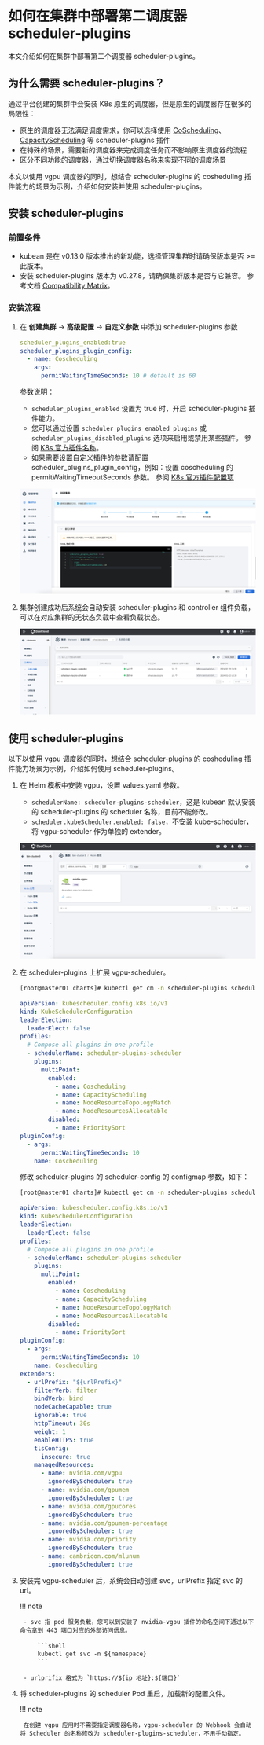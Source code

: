 # 如何在集群中部署第二调度器 scheduler-plugins

本文介绍如何在集群中部署第二个调度器 scheduler-plugins。

## 为什么需要 scheduler-plugins？

通过平台创建的集群中会安装 K8s 原生的调度器，但是原生的调度器存在很多的局限性：

- 原生的调度器无法满足调度需求，你可以选择使用
  [CoScheduling](https://github.com/kubernetes-sigs/scheduler-plugins/tree/master/pkg/coscheduling)、
  [CapacityScheduling](https://github.com/kubernetes-sigs/scheduler-plugins/tree/master/pkg/capacityscheduling)
  等 scheduler-plugins 插件
- 在特殊的场景，需要新的调度器来完成调度任务而不影响原生调度器的流程
- 区分不同功能的调度器，通过切换调度器名称来实现不同的调度场景

本文以使用 vgpu 调度器的同时，想结合 scheduler-plugins 的 cosheduling 插件能力的场景为示例，介绍如何安装并使用 scheduler-plugins。

## 安装 scheduler-plugins

### 前置条件

- kubean 是在 v0.13.0 版本推出的新功能，选择管理集群时请确保版本是否 >= 此版本。
- 安装 scheduler-plugins 版本为 v0.27.8，请确保集群版本是否与它兼容。
  参考文档 [Compatibility Matrix](https://github.com/kubernetes-sigs/scheduler-plugins/tree/master?tab=readme-ov-file#compatibility-matrix)。

### 安装流程

1. 在 **创建集群** -> **高级配置** -> **自定义参数** 中添加 scheduler-plugins 参数

    ```yaml
    scheduler_plugins_enabled:true
    scheduler_plugins_plugin_config:
      - name: Coscheduling
        args:
          permitWaitingTimeSeconds: 10 # default is 60
    ```

    参数说明：
    
    - `scheduler_plugins_enabled` 设置为 true 时，开启 scheduler-plugins 插件能力。
    - 您可以通过设置 `scheduler_plugins_enabled_plugins` 或 `scheduler_plugins_disabled_plugins` 选项来启用或禁用某些插件。
      参阅 [K8s 官方插件名称](https://github.com/kubernetes-sigs/scheduler-plugins?tab=readme-ov-file#plugins)。
    - 如果需要设置自定义插件的参数请配置 scheduler_plugins_plugin_config，例如：设置 coscheduling 的 permitWaitingTimeoutSeconds 参数。
      参阅 [K8s 官方插件配置项](https://github.com/kubernetes-sigs/scheduler-plugins/blob/master/manifests/coscheduling/scheduler-config.yaml)

    ![添加 scheduler-plugins 参数](../../images/cluster-scheduler-plugin-01.png)

2. 集群创建成功后系统会自动安装 scheduler-plugins 和 controller 组件负载，可以在对应集群的无状态负载中查看负载状态。

    ![查看插件负载状态](../../images/cluster-scheduler-plugin-02.png)

## 使用 scheduler-plugins

以下以使用 vgpu 调度器的同时，想结合 scheduler-plugins 的 cosheduling 插件能力场景为示例，介绍如何使用 scheduler-plugins。

1. 在 Helm 模板中安装 vgpu，设置 values.yaml 参数。

    - `schedulerName: scheduler-plugins-scheduler`，这是 kubean 默认安装的 scheduler-plugins 的 scheduler 名称，目前不能修改。
    - `scheduler.kubeScheduler.enabled: false`，不安装 kube-scheduler，将 vgpu-scheduler 作为单独的 extender。

    ![安装 vgpu 插件](../../images/cluster-scheduler-plugin-03.png)

1. 在 scheduler-plugins 上扩展 vgpu-scheduler。

    ```bash
    [root@master01 charts]# kubectl get cm -n scheduler-plugins scheduler-config -ojsonpath="{.data.scheduler-config\.yaml}"
    ```

    ```yaml
    apiVersion: kubescheduler.config.k8s.io/v1
    kind: KubeSchedulerConfiguration
    leaderElection:
      leaderElect: false
    profiles:
      # Compose all plugins in one profile
      - schedulerName: scheduler-plugins-scheduler
        plugins:
          multiPoint:
            enabled:
              - name: Coscheduling
              - name: CapacityScheduling
              - name: NodeResourceTopologyMatch
              - name: NodeResourcesAllocatable
            disabled:
              - name: PrioritySort
    pluginConfig:
      - args:
          permitWaitingTimeSeconds: 10
        name: Coscheduling
    ```

    修改 scheduler-plugins 的 scheduler-config 的 configmap 参数，如下：

    ```bash
    [root@master01 charts]# kubectl get cm -n scheduler-plugins scheduler-config -ojsonpath="{.data.scheduler-config\.yaml}"
    ```

    ```yaml
    apiVersion: kubescheduler.config.k8s.io/v1
    kind: KubeSchedulerConfiguration
    leaderElection:
      leaderElect: false
    profiles:
      # Compose all plugins in one profile
      - schedulerName: scheduler-plugins-scheduler
        plugins:
          multiPoint:
            enabled:
              - name: Coscheduling
              - name: CapacityScheduling
              - name: NodeResourceTopologyMatch
              - name: NodeResourcesAllocatable
            disabled:
              - name: PrioritySort
    pluginConfig:
      - args:
          permitWaitingTimeSeconds: 10
        name: Coscheduling
    extenders:
      - urlPrefix: "${urlPrefix}"
        filterVerb: filter
        bindVerb: bind
        nodeCacheCapable: true
        ignorable: true
        httpTimeout: 30s
        weight: 1
        enableHTTPS: true
        tlsConfig:
          insecure: true
        managedResources:
          - name: nvidia.com/vgpu
            ignoredByScheduler: true
          - name: nvidia.com/gpumem
            ignoredByScheduler: true
          - name: nvidia.com/gpucores
            ignoredByScheduler: true
          - name: nvidia.com/gpumem-percentage
            ignoredByScheduler: true
          - name: nvidia.com/priority
            ignoredByScheduler: true
          - name: cambricon.com/mlunum
            ignoredByScheduler: true
    ```

1. 安装完 vgpu-scheduler 后，系统会自动创建 svc，urlPrefix 指定 svc 的 url。

    !!! note

        - svc 指 pod 服务负载，您可以到安装了 nvidia-vgpu 插件的命名空间下通过以下命令拿到 443 端口对应的外部访问信息。

            ```shell
            kubectl get svc -n ${namespace} 
            ```

        - urlprifix 格式为 `https://${ip 地址}:${端口}`


1. 将 scheduler-plugins 的 scheduler Pod 重启，加载新的配置文件。

    !!! note

        在创建 vgpu 应用时不需要指定调度器名称，vgpu-scheduler 的 Webhook 会自动将 Scheduler 的名称修改为 scheduler-plugins-scheduler，不用手动指定。
